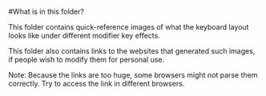 #What is in this folder?

This folder contains quick-reference images of what the keyboard layout looks like under different modifier key effects.

This folder also contains links to the websites that generated such images, if people wish to modify them for personal use.

Note: Because the links are too huge, some browsers might not parse them correctly. Try to access the link in different browsers.
